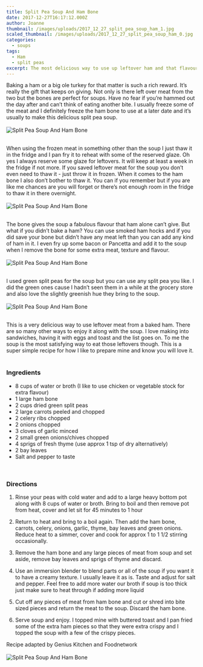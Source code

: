 ```yaml
---
title: Split Pea Soup And Ham Bone
date: 2017-12-27T16:17:12.000Z
author: Joanne
thumbnail: /images/uploads/2017_12_27_split_pea_soup_ham_1.jpg
scaled_thumbnail: /images/uploads/2017_12_27_split_pea_soup_ham_0.jpg
categories:
  - soups
tags:
  - Ham
  - split peas
excerpt: The most delicious way to use up leftover ham and that flavourful hambone
---
```


Baking a ham or a big ole turkey for that matter is such a rich reward. It’s really the gift that keeps on giving.  Not only is there left over meat from the two but the bones are perfect for soups. Have no fear if you’re hammed out the day after and can’t think of eating another bite.  I usually freeze some of the meat and I definitely freeze the ham bone to use at a later date and it’s usually to make this delicious split pea soup.
<br>
<br>
![Split Pea Soup And Ham Bone](/images/uploads/2017_12_27_split_pea_soup_ham_2.jpg)
<br>
<br>

When using the frozen meat in something other than the soup I just thaw it in the fridge and I pan fry it to reheat with some of the reserved glaze. Oh yes I always reserve some glaze for leftovers.  It will keep at least a week in the fridge if not more.  If you saved leftover meat for the soup you don’t even need to thaw it - just throw it in frozen. When it comes to the ham bone I also don’t bother to thaw it. You can if you remember but if you are like me chances are you will forget or there’s not enough room in the fridge to thaw it in there overnight.
<br>
<br>
![Split Pea Soup And Ham Bone](/images/uploads/2017_12_27_split_pea_soup_ham_3.jpg)
<br>
<br>

The bone gives the soup a fabulous flavour that ham alone can’t give. But what if you didn’t bake a ham? You can use smoked ham hocks and if you did save your bone but didn’t have any meat left than you can add any kind of ham in it. I even fry up some bacon or Pancetta and add it to the soup when I remove the bone for some extra meat, texture and flavour.
<br>
<br>
![Split Pea Soup And Ham Bone](/images/uploads/2017_12_27_split_pea_soup_ham_4.jpg)
<br>
<br>

I used green split peas for the soup but you can use any split pea you like. I did the green ones cause I hadn’t seen them in a while at the grocery store and also love the slightly greenish hue they bring to the soup.
<br>
<br>
![Split Pea Soup And Ham Bone](/images/uploads/2017_12_27_split_pea_soup_ham_5.jpg)
<br>
<br>

This is a very delicious way to use leftover meat from a baked ham. There are so many other ways to enjoy it along with the soup.  I love making into sandwiches, having it with eggs and toast and the list goes on.  To me the soup is the most satisfying way to eat those leftovers though. This is a super simple recipe for how I like to prepare mine and know you will love it.
<br>
<br>

### Ingredients

* 8 cups of water or broth (I like to use chicken or vegetable stock for extra flavour)
* 1 large ham bone
* 2 cups dried green split peas
* 2 large carrots peeled and chopped
* 2 celery ribs chopped
* 2 onions chopped
* 3 cloves of garlic minced
* 2 small green onions/chives chopped 
* 4 sprigs of fresh thyme (use approx 1 tsp of dry alternatively)
* 2 bay leaves
* Salt and pepper to taste
<br>

### Directions

1. Rinse your peas with cold water and add to a large heavy bottom pot along with 8 cups of water or broth.  Bring to boil and then remove pot from heat, cover and let sit for 45 minutes to 1 hour

1. Return to heat and bring to a boil again. Then add the ham bone, carrots, celery, onions, garlic, thyme, bay leaves and green onions. Reduce heat to a simmer, cover and cook for approx 1 to 1 1/2 stirring occasionally.

1. Remove the ham bone and any large pieces of meat from soup and set aside, remove bay leaves and sprigs of thyme and discard.

1. Use an immersion blender to blend parts or all of the soup if you want it to have a creamy texture. I usually leave it as is. Taste and adjust for salt and pepper. Feel free to add more water our broth if soup is too thick just make sure to heat through if adding more liquid

1. Cut off any pieces of meat from ham bone and cut or shred into bite sized pieces and return the meat to the soup. Discard the ham bone.

1. Serve soup and enjoy. I topped mine with buttered toast and I pan fried some of the extra ham pieces so that they were extra crispy and I topped the soup with a few of the crispy pieces.  

Recipe adapted by Genius Kitchen and Foodnetwork
<br>
<br>
![Split Pea Soup And Ham Bone](/images/uploads/2017_12_27_split_pea_soup_ham_6.jpg)
